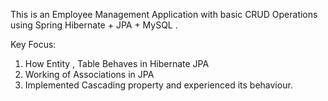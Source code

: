 This is an Employee Management Application with basic CRUD Operations using Spring Hibernate + JPA + MySQL .

Key Focus:
1. How Entity , Table Behaves in Hibernate JPA
2. Working of Associations in JPA
3. Implemented Cascading property and experienced its behaviour.
